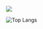 <picture>
  <source
    srcset="https://github-readme-stats.vercel.app/api?username=Mallhw&show_icons=true&theme=dark"
    media="(prefers-color-scheme: dark)"
  />
  <source
    srcset="https://github-readme-stats.vercel.app/api?username=Mallhw&show_icons=true"
    media="(prefers-color-scheme: light), (prefers-color-scheme: no-preference)"
  />
  <img src="https://github-readme-stats.vercel.app/api?username=Mallhw&show_icons=true" />
</picture>

![Top Langs](https://github-readme-stats.vercel.app/api/top-langs/?username=anuraghazra&layout=compact)

<!---
Mallhw/Mallhw is a ✨ special ✨ repository because its `README.md` (this file) appears on your GitHub profile.
You can click the Preview link to take a look at your changes.
--->
